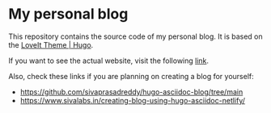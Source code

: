 # My personal blog

This repository contains the source code of my personal blog. It is based on the [LoveIt Theme | Hugo](https://github.com/dillonzq/LoveIt).

If you want to see the actual website, visit the following [link](https://alvarolop.github.io/). 

Also, check these links if you are planning on creating a blog for yourself:

* https://github.com/sivaprasadreddy/hugo-asciidoc-blog/tree/main
* https://www.sivalabs.in/creating-blog-using-hugo-asciidoc-netlify/
